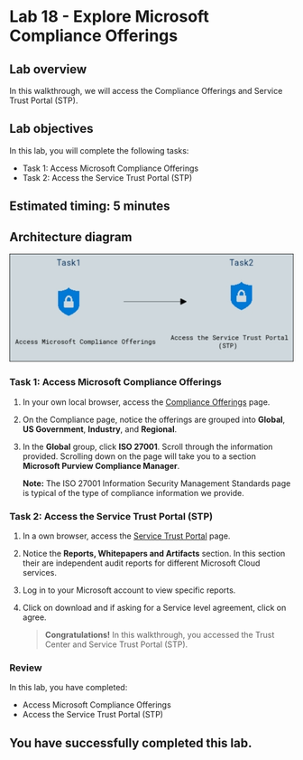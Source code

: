 # Lab 18 - Explore Microsoft Compliance Offerings

## Lab overview

In this walkthrough, we will access the Compliance Offerings and Service Trust Portal (STP).

## Lab objectives

In this lab, you will complete the following tasks:

+ Task 1: Access Microsoft Compliance Offerings
+ Task 2: Access the Service Trust Portal (STP)

## Estimated timing: 5 minutes

## Architecture diagram

![](../images/az900lab18.png)

### Task 1: Access Microsoft Compliance Offerings

1. In your own local browser, access the [Compliance Offerings](https://docs.microsoft.com/en-us/compliance/regulatory/offering-home) page.

1. On the Compliance page, notice the offerings are grouped into **Global**, **US Government**, **Industry**, and **Regional**.

1. In the **Global** group, click **ISO 27001**. Scroll through the information provided. Scrolling down on the page will take you to a section **Microsoft Purview Compliance Manager**.

    **Note:** The ISO 27001 Information Security Management Standards page is typical of the type of compliance information we provide.

### Task 2: Access the Service Trust Portal (STP)

1. In a own browser, access the [Service Trust Portal](https://servicetrust.microsoft.com/) page.

1. Notice the **Reports, Whitepapers and Artifacts** section. In this section their are independent audit reports for different Microsoft Cloud services.
 
1. Log in to your Microsoft account to view specific reports.

1. Click on download and if asking for a Service level agreement, click on agree.

   >**Congratulations!** In this walkthrough, you accessed the Trust Center and Service Trust Portal (STP).

### Review
In this lab, you have completed:
- Access Microsoft Compliance Offerings
- Access the Service Trust Portal (STP)

## You have successfully completed this lab.
